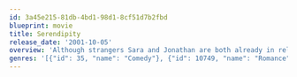 ```yaml
---
id: 3a45e215-81db-4bd1-98d1-8cf51d7b2fbd
blueprint: movie
title: Serendipity
release_date: '2001-10-05'
overview: 'Although strangers Sara and Jonathan are both already in relationships, they realize they have genuine chemistry after a chance encounter – but part company soon after. Years later, they each yearn to reunite, despite being destined for the altar. But to give true love a chance, they have to find one another again.'
genres: '[{"id": 35, "name": "Comedy"}, {"id": 10749, "name": "Romance"}]'
---
```

